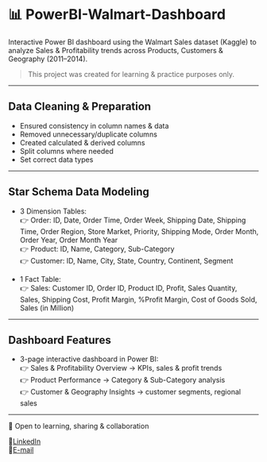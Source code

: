# 📊 PowerBI-Walmart-Dashboard
Interactive Power BI dashboard using the Walmart Sales dataset (Kaggle) to analyze Sales & Profitability trends across Products, Customers & Geography (2011–2014).  
> This project was created for learning & practice purposes only.

---

## Data Cleaning & Preparation
- Ensured consistency in column names & data  
- Removed unnecessary/duplicate columns  
- Created calculated & derived columns  
- Split columns where needed  
- Set correct data types  

---

## Star Schema Data Modeling
- 3 Dimension Tables:  
  👉 Order: ID, Date, Order Time, Order Week, Shipping Date, Shipping Time, Order Region, Store Market, Priority, Shipping Mode, Order Month, Order Year, Order Month Year  
  👉 Product: ID, Name, Category, Sub-Category  
  👉 Customer: ID, Name, City, State, Country, Continent, Segment  

- 1 Fact Table:  
  👉 Sales: Customer ID, Order ID, Product ID, Profit, Sales Quantity, Sales, Shipping Cost, Profit Margin, %Profit Margin, Cost of Goods Sold, Sales (in Million)  

---

## Dashboard Features
- 3-page interactive dashboard in Power BI:  
  👉 Sales & Profitability Overview -> KPIs, sales & profit trends  
  👉 Product Performance -> Category & Sub-Category analysis  
  👉 Customer & Geography Insights -> customer segments, regional sales  

---

👯 Open to learning, sharing & collaboration  

🌱[LinkedIn](https://www.linkedin.com/in/ayeshabatool160/)  
🌱[E-mail](mailto:ayeshabatool160@gmail.com)  
